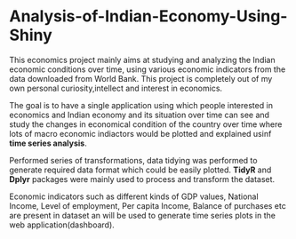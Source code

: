 # Analysis-of-Indian-Economy-Using-Shiny

This economics project mainly aims at studying and analyzing the Indian economic conditions over time, using various economic indicators from the data downloaded from World Bank.
This project is completely out of my own personal curiosity,intellect and interest in economics.

The goal is to have a single application using which people interested in economics and Indian economy and its situation over time can see and study the changes in economical condition of the country over time where lots of macro economic indiactors would be plotted and explained usinf __time series analysis__.

Performed series of transformations, data tidying was performed to generate required data format which could be easily plotted. __TidyR__ and __Dplyr__ packages were mainly used to process and transform the dataset.

Economic indicators such as different kinds of GDP values, National Income, Level of employment, Per capita Income, Balance of purchases etc are present in dataset an will be used to generate time series plots in the web application(dashboard).
